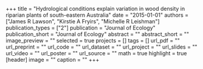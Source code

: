 +++
title = "Hydrological conditions explain variation in wood density in riparian plants of south-eastern Australia"
date = "2015-01-01"
authors = ["James R Lawson", "Kirstie A Fryirs", "Michelle R Leishman"]
publication_types = ["2"]
publication = "Journal of Ecology"
publication_short = "Journal of Ecology"
abstract = ""
abstract_short = ""
image_preview = ""
selected = true
projects = []
tags = []
url_pdf = ""
url_preprint = ""
url_code = ""
url_dataset = ""
url_project = ""
url_slides = ""
url_video = ""
url_poster = ""
url_source = ""
math = true
highlight = true
[header]
image = ""
caption = ""
+++
